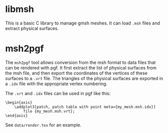 # libmsh
This is a basic C library to manage gmsh meshes. It can load `.msh` files
and extract physical surfaces.

# msh2pgf
The `msh2pgf` tool allows conversion from the msh format to data files that
can be rendered with pgf. It first extract the list of physical surfaces
from the msh file, and then export the coordinates of the vertices of these
surfaces to a `.vrt` file. The triangles of the physical surfaces are
exported in a `.idx` file with the appropriate vertex numbering.

The `.vrt` and `.idx` files can be used in pgf like this: 

	\begin{axis}
		\addplot3[patch, patch table with point meta={my_mesh.msh.idx}] 
			file {my_mesh.msh.vrt};
	\end{axis}

See `data/render.tex` for an example.
